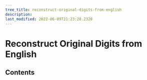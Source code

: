 ```yaml
---
tree_title: reconstruct-original-digits-from-english
description: 
last_modified: 2022-06-09T21:23:28.2328
---
```


# Reconstruct Original Digits from English

## Contents
